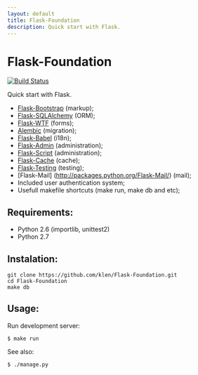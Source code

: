 ```yaml
---
layout: default
title: Flask-Foundation
description: Quick start with Flask.
---
```


Flask-Foundation
================

 [![Build Status](https://secure.travis-ci.org/klen/Flask-Foundation.png?branch=master)](http://travis-ci.org/klen/Flask-Foundation)

Quick start with Flask.

* [Flask-Bootstrap](http://github.com/mbr/flask-bootstrap) (markup);
* [Flask-SQLAlchemy](http://github.com/mitsuhiko/flask-sqlalchemy) (ORM);
* [Flask-WTF](http://github.com/rduplan/flask-wtf) (forms);
* [Alembic](http://pypi.python.org/pypi/alembic/0.3.5) (migration);
* [Flask-Babel](http://github.com/mitsuhiko/flask-babel) (i18n);
* [Flask-Admin](https://github.com/mrjoes/flask-admin/) (administration);
* [Flask-Script](http://github.com/rduplain/flask-script) (administration);
* [Flask-Cache](http://packages.python.org/Flask-Cache/) (cache);
* [Flask-Testing](http://packages.python.org/Flask-Testing/) (testing);
* [Flask-Mail] (http://packages.python.org/Flask-Mail/) (mail);
* Included user authentication system;
* Usefull makefile shortcuts (make run, make db and etc);


Requirements:
------------

* Python 2.6 (importlib, unittest2)
* Python 2.7


Instalation:
------------

    git clone https://github.com/klen/Flask-Foundation.git
    cd Flask-Foundation
    make db


Usage:
------

Run development server:

    $ make run

See also:

    $ ./manage.py
